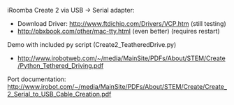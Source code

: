 iRoomba Create 2 via USB -> Serial adapter:
- Download Driver: http://www.ftdichip.com/Drivers/VCP.htm (still testing)
- http://pbxbook.com/other/mac-tty.html (even better) (requires restart)

Demo with included py script (Create2_TeatheredDrive.py)
- http://www.irobotweb.com/~/media/MainSite/PDFs/About/STEM/Create/Python_Tethered_Driving.pdf


Port documentation: http://www.irobot.com/~/media/MainSite/PDFs/About/STEM/Create/Create_2_Serial_to_USB_Cable_Creation.pdf
